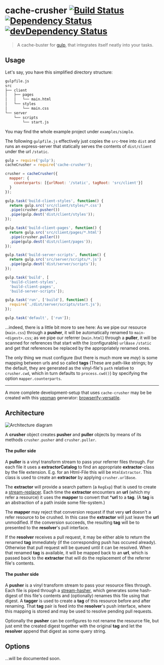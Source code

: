 # cache-crusher [![Build Status](https://secure.travis-ci.org/tapirdata/cache-crusher.png?branch=master)](https://travis-ci.org/tapirdata/cache-crusher) [![Dependency Status](https://david-dm.org/tapirdata/cache-crusher.svg)](https://david-dm.org/tapirdata/cache-crusher) [![devDependency Status](https://david-dm.org/tapirdata/cache-crusher/dev-status.svg)](https://david-dm.org/tapirdata/cache-crusher#info=devDependencies)

> A cache-buster for [gulp](http://gulpjs.com), that integrates itself neatly into your tasks.

## Usage

Let's say, you have this simplified directory structure:

```bash
gulpfile.js
src
├── client
│   ├── pages
│   │   └── main.html
│   └── styles
│       └── main.css
└── server
    └── scripts
        └── start.js
```
You may find the whole example project under `examples/simple`.

The following `gulpfile.js` effectively just copies the `src`-tree into `dist` and runs an express-server that statically serves the contents of `dist/client` under the url `/static`.

```javascript
gulp = require('gulp');
cacheCrusher = require('cache-crusher');

crusher = cacheCrusher({
  mapper: {
    counterparts: [{urlRoot: '/static', tagRoot: 'src/client'}]
  }
});

gulp.task('build-client-styles', function() {
  return gulp.src('src/client/styles/*.css')
  .pipe(crusher.pusher())
  .pipe(gulp.dest('dist/client/styles'));
});

gulp.task('build-client-pages', function() {
  return gulp.src('src/client/pages/*.html')
  .pipe(crusher.puller())
  .pipe(gulp.dest('dist/client/pages'));
});

gulp.task('build-server-scripts', function() {
  return gulp.src('src/server/scripts/*.js')
  .pipe(gulp.dest('dist/server/scripts'));
});

gulp.task('build', [
  'build-client-styles',
  'build-client-pages',
  'build-server-scripts']);

gulp.task('run', ['build'], function() {
  require('./dist/server/scripts/start.js');
});

gulp.task('default', ['run']);
```

…indeed, there is a little bit more to see here: As we pipe our resource (`main.css`) through a **pusher**, it will be automatically renamed to `main-<digest>.css`; as we pipe our referrer (`main.html`) through a **puller**, it will be scanned for references that start with the (configurable) `urlBase` `/static` and get that references be replaced by the appropriately renamed ones.

The only thing we must configure (but there is much more we *may*) is some mapping between urls and so called **tags** (These are path-like strings; by the default, they are generated as the vinyl-file's `path` relative to `crusher.cwd`, which in turn defaults to `process.cwd()`) by specifying the option `mapper.counterparts`.

---

A more complete development-setup that uses `cache-crusher` may be be created with this [yeoman](http://yeoman.io) generator: 
[browserify-versatile](https://www.npmjs.com/package/generator-browserify-versatile).

## Architecture

![Architecture diagram](https://rawgit.com/tapirdata/cache-crusher/master/doc/architecture.svg)

A **crusher** object creates **pusher** and **puller** objects by means of its methods `crusher.pusher` and `crusher.puller`.

#### The puller side 

A **puller** is a vinyl transform stream to pass your referrer files through. For each file it uses a **extractorCatalog** to find an appropriate **extractor**-class by the file extension. E.g. for an Html-File this will be `HtmlExtractor`. This class is used to create an **extractor** by applying `crusher.urlBase`.

The **extractor** will provide a search pattern (a `RegExp`) that is used to create a [stream-replacer](https://www.npmjs.com/package/stream-replacer). Each time the **extractor** encounters an **url** (which my refer a resource) it uses the **mapper** to convert that ***url** to a **tag**. (A **tag** is an abstraction of a path inside some file-system.)

The **mapper** may reject that conversion request if that very **url** doesn't a refer resource to be crushed. In this case the **extractor** will just leave the **url** unmodified. If the conversion succeeds, the resulting **tag** will be to presented to the **resolver**'s pull interface. 

If the **resolver** receives a pull request, it may be either able to return the renamed **tag** immediately (if the corresponding push has occured already). Otherwise that pull request will be queued until it can be resolved. When that renamed **tag** is available, it will be mapped back to an **url**, which is passed back to the **extractor** that will do the replacement of the referrer file's contents. 

#### The pusher side 

A **pusher** is a vinyl transform stream to pass your resource files through. Each file is piped through a [stream-hasher](https://www.npmjs.com/package/stream-hasher), which generates some hash-digest of this file's contents and (optionally) renames this file using that digest. A **tagger** is used to create a **tag** of this resource before and after renaming. That **tag** pair is feed into the **resolver**'s push interface, where this mapping is stored and may be used to resolve pending pull requests.

Optionally the **pusher** can be configures to not rename the resource file, but just emit the created digest together with the original **tag** and let the **resolver** append that digest as some query string. 

## Options

…will be documented soon.

